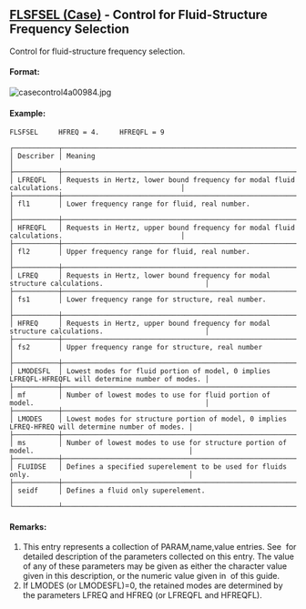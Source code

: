 ## [FLSFSEL (Case)](https://nexus.hexagon.com/documentationcenter/bundle/MSC_Nastran_2022.4/page/Nastran_Combined_Book/qrg/casecontrol4a/TOC.FLSFSEL.Case.xhtml) - Control for Fluid-Structure Frequency Selection

Control for fluid-structure frequency selection.

#### Format:

![casecontrol4a00984.jpg](https://help-be.hexagonmi.com/bundle/MSC_Nastran_2022.4/page/Nastran_Combined_Book/qrg/casecontrol4a/../../../assets/casecontrol4a00984.jpg?_LANG=enus)  

#### Example:

```nastran
FLSFSEL     HFREQ = 4.     HFREQFL = 9
```

```text
┌───────────┬────────────────────────────────────────────────────────────────────────────────────────────────────┐
│ Describer │ Meaning                                                                                            │
├───────────┼────────────────────────────────────────────────────────────────────────────────────────────────────┤
│ LFREQFL   │ Requests in Hertz, lower bound frequency for modal fluid calculations.                             │
├───────────┼────────────────────────────────────────────────────────────────────────────────────────────────────┤
│ fl1       │ Lower frequency range for fluid, real number.                                                      │
├───────────┼────────────────────────────────────────────────────────────────────────────────────────────────────┤
│ HFREQFL   │ Requests in Hertz, upper bound frequency for modal fluid calculations.                             │
├───────────┼────────────────────────────────────────────────────────────────────────────────────────────────────┤
│ fl2       │ Upper frequency range for fluid, real number.                                                      │
├───────────┼────────────────────────────────────────────────────────────────────────────────────────────────────┤
│ LFREQ     │ Requests in Hertz, lower bound frequency for modal structure calculations.                         │
├───────────┼────────────────────────────────────────────────────────────────────────────────────────────────────┤
│ fs1       │ Lower frequency range for structure, real number.                                                  │
├───────────┼────────────────────────────────────────────────────────────────────────────────────────────────────┤
│ HFREQ     │ Requests in Hertz, upper bound frequency for modal structure calculations.                         │
├───────────┼────────────────────────────────────────────────────────────────────────────────────────────────────┤
│ fs2       │ Upper frequency range for structure, real number                                                   │
├───────────┼────────────────────────────────────────────────────────────────────────────────────────────────────┤
│ LMODESFL  │ Lowest modes for fluid portion of model, 0 implies LFREQFL-HFREQFL will determine number of modes. │
├───────────┼────────────────────────────────────────────────────────────────────────────────────────────────────┤
│ mf        │ Number of lowest modes to use for fluid portion of model.                                          │
├───────────┼────────────────────────────────────────────────────────────────────────────────────────────────────┤
│ LMODES    │ Lowest modes for structure portion of model, 0 implies LFREQ-HFREQ will determine number of modes. │
├───────────┼────────────────────────────────────────────────────────────────────────────────────────────────────┤
│ ms        │ Number of lowest modes to use for structure portion of model.                                      │
├───────────┼────────────────────────────────────────────────────────────────────────────────────────────────────┤
│ FLUIDSE   │ Defines a specified superelement to be used for fluids only.                                       │
├───────────┼────────────────────────────────────────────────────────────────────────────────────────────────────┤
│ seidf     │ Defines a fluid only superelement.                                                                 │
└───────────┴────────────────────────────────────────────────────────────────────────────────────────────────────┘
```

#### Remarks:

1. This entry represents a collection of PARAM,name,value entries. See   for detailed description of the parameters collected on this entry. The value of any of these parameters may be given as either the character value given in this description, or the numeric value given in   of this guide.
2. If LMODES (or LMODESFL)=0, the retained modes are determined by the parameters LFREQ and HFREQ (or LFREQFL and HFREQFL).
